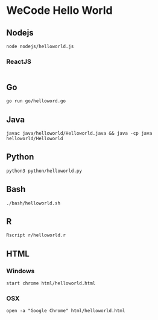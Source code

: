 # WeCode Hello World
## Nodejs
```
node nodejs/helloworld.js
```
### ReactJS
```

```
## Go
```
go run go/helloword.go
```
## Java
```
javac java/helloworld/Helloworld.java && java -cp java helloworld/Helloworld 
```
## Python
```
python3 python/helloworld.py
```
## Bash
```
./bash/helloworld.sh
```
## R
```
Rscript r/helloworld.r
```
## HTML
### Windows
```
start chrome html/helloworld.html
```
### OSX
```
open -a "Google Chrome" html/helloworld.html
```

